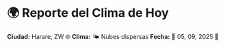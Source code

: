# 🌍 Reporte del Clima de Hoy

**Ciudad:** Harare, ZW 🌐
**Clima:** 🌤️ Nubes dispersas
**Fecha:** 📅 05, 09, 2025 🚀
